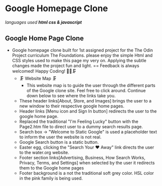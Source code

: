 # Google Homepage Clone
###### languages used **html css & javascript**

## Google Home Page Clone
 * Google homepage clone built for 1st assigned project for the The Odin Project curriculum The Foundations. please enjoy the simple Html and CSS styles used to make this page my very on. Applying the subtle changes made the project fun and light.
   == Feedback is always welcomed! Happy Coding! 👩‍💻🗜️
   * 🗜️ Website Map 🗜
     * This website map is to guide the user through the different parts of the Google clone site. Feel free to click around. Continue down below to see where the links take you. 
   * These header links[About, Store, and Images] brings the user to a new window to their respective google home pages. 
   *  Header links [Menu icon and Sign In button] redirects the user to the google home page.
   * Replaced the traditional "I'm Feeling Lucky" button with the Page2.htm file to direct user to a dummy search results page.
   * Search box -> "Welcome to Static Google" is used a placeholder text to inform the user the website is not real.
   * Google Search button is a static button.
   * Easter egg, clicking the "Search Your ❤️ Away" link directs the user to the water.org website.
   *  Footer section links[Advertising, Business, How Search Works, Privacy, Terms, and Settings] when selected by the user it redirects them to the Google home pages
   * Footer background is a not the traditional soft grey color. HSL color in the pink family is being used.
